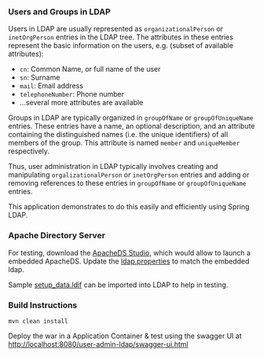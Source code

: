 
### Users and Groups in LDAP

Users in LDAP are usually represented as `organizationalPerson` or `inetOrgPerson` entries in the LDAP tree.
The attributes in these entries represent the basic information on the users, e.g. (subset of available attributes):

* `cn`: Common Name, or full name of the user
* `sn`: Surname
* `mail`: Email address
* `telephoneNumber`: Phone number
* ...several more attributes are available

Groups in LDAP are typically organized in `groupOfName` or `groupOfUniqueName` entries. These entries have a name,
an optional description, and an attribute containing the distinguished names (i.e. the unique identifiers) of all
members of the group. This attribute is named `member` and `uniqueMember` respectively.

Thus, user administration in LDAP typically involves creating and manipulating `orgalizationalPerson` or `inetOrgPerson`
entries and adding or removing references to these entries in `groupOfName` or `groupOfUniqueName` entries.

This application demonstrates to do this easily and efficiently using Spring LDAP.

### Apache Directory Server
For testing, download the [ApacheDS Studio](http://directory.apache.org/studio/), which would allow to launch a embedded ApacheDS.
Update the [ldap.properties](src/main/resources/ldap.properties) to match the embedded ldap.

Sample [setup_data.ldif](src/test/java/resources/setup_data.ldif) can be imported into LDAP to help in testing.

### Build Instructions
```
mvn clean install
```

Deploy the war in a Application Container & test using the swagger UI at
[http://localhost:8080/user-admin-ldap/swagger-ui.html](http://localhost:8080/user-admin-ldap/swagger-ui.html)